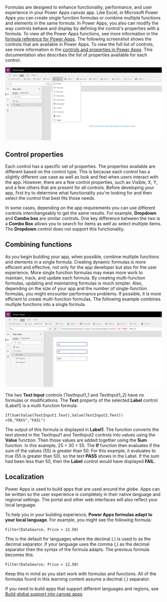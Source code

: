 Formulas are designed to enhance functionality, performance, and user
experience in your Power Apps canvas app. Like Excel, in Microsoft Power Apps you can create
single function formulas or combine multiple functions and elements in
the same formula. In Power Apps, you also can modify the way controls
behave and display by defining the control's properties with a formula.
To view all the Power Apps functions, see more information in the
[formula reference for Power Apps](https://docs.microsoft.com/powerapps/maker/canvas-apps/formula-reference).
The following screenshot shows the controls that are available in Power Apps. To view
the full list of controls, see more information in the 
[controls and properties in Power Apps](https://docs.microsoft.com/powerapps/maker/canvas-apps/reference-properties).
This documentation also describes the list of properties available
for each control.

![Controls](../media/Controls.png)

Control properties
------------------

Each control has a specific set of properties. The properties available
are different based on the control type. This is because each control
has a slightly different use case as well as look and feel when users
interact with the app. However, there are a few control properties, such
as Visible, X, Y, and a few others that are present for all controls.
Before developing your app, first try to determine what functionality
you're looking for and then select the control that best fits those needs.

In some cases, depending on the app requirements you can use different controls
interchangeably to get the same results. For example,
**Dropdown** and **Combo box** are similar controls. One key
difference between the two is a **Combo Box** allows you to
search for items as well as select multiple items. The **Dropdown**
control does not support this functionality.

Combining functions
-------------------

As you begin building your app, when possible, combine multiple
functions and elements in a single formula. Creating dynamic formulas is
more efficient and effective, not only for the app developer but also
for the user experience. More single function formulas may mean more
work to maintain, track, and update each formula. By creating
multi-function formulas, updating and maintaining formulas is much
simpler. Also, depending on the size of your app and the number of
single-function formulas, you might encounter performance problems. If possible,
it is more efficient to create
multi-function formulas. The following example combines
multiple functions into a single formula.

![CombineFunctions](../media/combine-functions.png)

The two **Text Input** controls (TextInput1_1 and TextInput1_2) have no
formulas or modifications. The **Text** property of the selected
**Label** control (Label1) is a multi-function formula.

```
If(Sum(Value(TextInput1.Text),Value(TextInput2.Text)) >50,"PASS","FAIL")
```

The output of this formula is displayed in **Label1**. The function
converts the text stored in the TextInput1 and TextInput2 controls into
values using the **Value** function. Then those values are added together
using the **Sum** function. In this example, 25 + 30 = 55. The **If**
function then evaluates if the sum of the values (55) is greater than
50. For this example, it evaluates to true (55 is greater than 50), so
the text **PASS** shows in the Label. If the sum had been less than 50,
then the **Label** control would have displayed **FAIL**.

Localization
------------

Power Apps is used to build apps that are used around the globe. Apps can
be written so the user experience is completely in their native language
and regional settings. The portal and other web interfaces
will also reflect your local language.

To help you in your building experience, **Power Apps formulas adapt to
your local language**. For example, you might see the following formula:

```powerappsfl
Filter(DataSource, Price > 12.50)
```

This is the default for languages where the decimal (.) is used to as the decimal
separator. If your language uses the comma (,) as the decimal separator then the
syntax of the formula adapts. The previous formula becomes this.

```powerappsfl
Filter(DataSource; Price > 12,50)
```

Keep this in mind as you start work with formulas and functions. All of
the formulas found in this learning content assume a decimal (.)
separator.

If you need to build apps that support different languages and regions,
see [Build global support into canvas apps](https://docs.microsoft.com/powerapps/maker/canvas-apps/global-apps).
